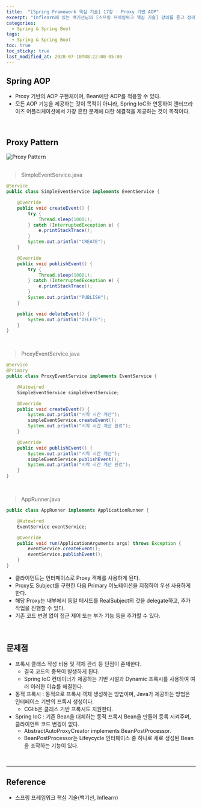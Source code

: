 ```yaml
---
title:  "[Spring Framework 핵심 기술] 17장 : Proxy 기반 AOP"
excerpt: "Inflearn에 있는 백기선님의 [스프링 프레임워크 핵심 기술] 강의를 듣고 정리한 필기이다."
categories:
  - Spring & Spring Boot
tags:
  - Spring & Spring Boot
toc: true
toc_sticky: true
last_modified_at: 2020-07-10T08:22:00-05:00
---
```


## Spring AOP

* Proxy 기반의 AOP 구현체이며, Bean에만 AOP를 적용할 수 있다.
* 모든 AOP 기능을 제공하는 것이 목적이 아니라, Spring IoC와 연동하여 엔터프라이즈 어플리케이션에서 가장 흔한 문제에 대한 해결책을 제공하는 것이 목적이다.

<br>

## Proxy Pattern

![Proxy Pattern](https://user-images.githubusercontent.com/56240505/80108193-fdfd4f00-85b6-11ea-863a-c54984ba5e15.png)<br><br>

> SimpleEventService.java

```java
@Service
public class SimpleEventService implements EventService {

    @Override
    public void createEvent() {
        try {
            Thread.sleep(1000L);
        } catch (InterruptedException e) {
            e.printStackTrace();
        }
        System.out.println("CREATE");
    }

    @Override
    public void publishEvent() {
        try {
            Thread.sleep(1000L);
        } catch (InterruptedException e) {
            e.printStackTrace();
        }
        System.out.println("PUBLISH");
    }

    public void deleteEvent() {
        System.out.println("DELETE");
    }
}
```

<br>

> ProxyEventService.java

```java
@Service
@Primary
public class ProxyEventService implements EventService {

    @Autowired
    SimpleEventService simpleEventService;

    @Override
    public void createEvent() {
        System.out.println("시작 시간 계산");
        simpleEventService.createEvent();
        System.out.println("시작 시간 계산 완료");
    }

    @Override
    public void publishEvent() {
        System.out.println("시작 시간 계산");
        simpleEventService.publishEvent();
        System.out.println("시작 시간 계산 완료");
    }
}
```

<br>

> AppRunner.java

```java
public class AppRunner implements ApplicationRunner {

    @Autowired
    EventService eventService;

    @Override
    public void run(ApplicationArguments args) throws Exception {
        eventService.createEvent();
        eventService.publishEvent();
    }
}
```

* 클라이언트는 인터페이스로 Proxy 객체를 사용하게 된다.
* Proxy도 Subject를 구현한 다음 Primary 어노테이션을 지정하여 우선 사용하게 한다.
* 해당 Proxy는 내부에서 동일 메서드를 RealSubject의 것을 delegate하고, 추가 작업을 진행할 수 있다.
* 기존 코드 변경 없이 접근 제어 또는 부가 기능 등을 추가할 수 있다.

<br>

## 문제점

* 프록시 클래스 작성 비용 및 객체 관리 등 단점이 존재한다.
  * 결국 코드의 중복이 발생하게 된다.
  * Spring IoC 컨테이너가 제공하는 기반 시설과 Dynamic 프록시를 사용하여 여러 이러한 이슈를 해결한다.
* 동적 프록시 : 동적으로 프록시 객체 생성하는 방법이며, Java가 제공하는 방법은 인터페이스 기반의 프록시 생성이다.
  * CGlib은 클래스 기반 프록시도 지원한다.
* Spring IoC : 기존 Bean을 대체하는 동적 프록시 Bean을 만들어 등록 시켜주며, 클라이언트 코드 변경이 없다.
  * AbstractAutoProxyCreator implements BeanPostProcessor.
  * BeanPostProcessor는 Lifeycycle 인터페이스 중 하나로 새로 생성된 Bean을 조작하는 기능이 있다.

<br>

---

## Reference

*	스프링 프레임워크 핵심 기술(백기선, Inflearn)
